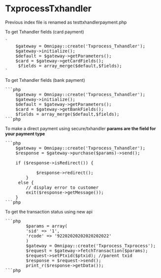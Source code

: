 # TxprocessTxhandler
Previous index file is renamed as testtxhandlerpayment.php


To get Txhandler fields (card payment)
<pre>
`
    $gateway = Omnipay::create('Txprocess_Txhandler');
    $gateway->initialize();
    $default = $gateway->getParameters();
    $card = $gateway->getCardFields();
     $fields = array_merge($default,$fields);
`
</pre>

To get Txhandler fields (bank payment)
<pre>
```php
    $gateway = Omnipay::create('Txprocess_Txhandler');
    $gateway->initialize();
    $default = $gateway->getParameters();
    $card = $gateway->getBankFields();
    $fields = array_merge($default,$fields);
```php
</pre>
To make a direct payment using secure/txhandler
    __params are the field for your payment type__
<pre>
```php
    $gateway = Omnipay::create('Txprocess_Txhandler');
    $response = $gateway->purchase($params)->send();

    if ($response->isRedirect()) {

            $response->redirect();
        }
     else {
        // display error to customer
        exit($response->getMessage());
    }
```php
</pre>
To get the transaction status using new api
<pre>
```php
        $params = array(
        'sid' => '1',
        'rcode' => '92202020202020202022'
        )
        $gateway = Omnipay::create('Txprocess_Txprocess');
        $request = $gateway->fetchTransaction($params);
        $request->setPtxid($ptxid); //parent txid
        $response = $request->send();
        print_r($response->getData());
```php
</pre>